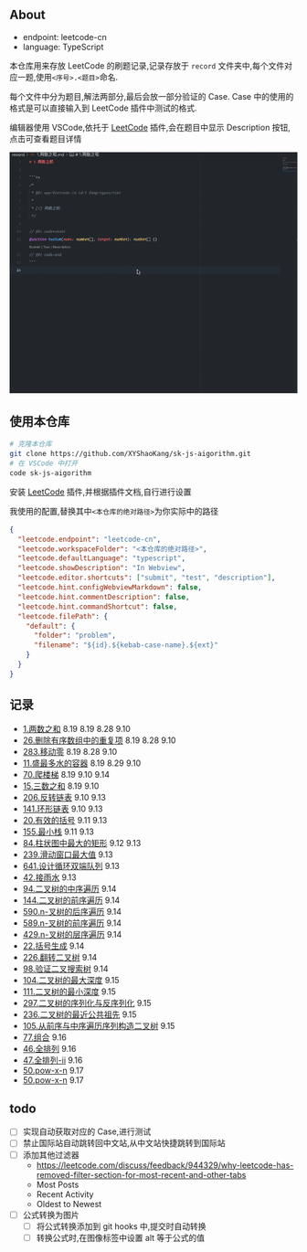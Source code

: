 ## About

- endpoint: leetcode-cn
- language: TypeScript

本仓库用来存放 LeetCode 的刷题记录,记录存放于 `record` 文件夹中,每个文件对应一题,使用`<序号>.<题目>`命名.

每个文件中分为题目,解法两部分,最后会放一部分验证的 Case. Case 中的使用的格式是可以直接输入到 LeetCode 插件中测试的格式.

编辑器使用 VSCode,依托于 [LeetCode](https://marketplace.visualstudio.com/items?itemName=LeetCode.vscode-leetcode) 插件,会在题目中显示 Description 按钮,点击可查看题目详情

![显示描述](assets/show-description-preview.gif)

## 使用本仓库

```sh
# 克隆本仓库
git clone https://github.com/XYShaoKang/sk-js-aigorithm.git
# 在 VSCode 中打开
code sk-js-aigorithm
```

安装 [LeetCode](https://marketplace.visualstudio.com/items?itemName=LeetCode.vscode-leetcode) 插件,并根据插件文档,自行进行设置

我使用的配置,替换其中`<本仓库的绝对路径>`为你实际中的路径

```json
{
  "leetcode.endpoint": "leetcode-cn",
  "leetcode.workspaceFolder": "<本仓库的绝对路径>",
  "leetcode.defaultLanguage": "typescript",
  "leetcode.showDescription": "In Webview",
  "leetcode.editor.shortcuts": ["submit", "test", "description"],
  "leetcode.hint.configWebviewMarkdown": false,
  "leetcode.hint.commentDescription": false,
  "leetcode.hint.commandShortcut": false,
  "leetcode.filePath": {
    "default": {
      "folder": "problem",
      "filename": "${id}.${kebab-case-name}.${ext}"
    }
  }
}
```

## 记录

- [1.两数之和](./record/1.两数之和.md) 8.19 8.19 8.28 9.10
- [26.删除有序数组中的重复项](./record/26.删除有序数组中的重复项.md) 8.19 8.28 9.10
- [283.移动零](./record/283.移动零.md) 8.19 8.28 9.10
- [11.盛最多水的容器](./record/11.盛最多水的容器.md) 8.19 8.29 9.10
- [70.爬楼梯](./record/70.爬楼梯.md) 8.19 9.10 9.14
- [15.三数之和](./record/15.三数之和.md) 8.19 9.10
- [206.反转链表](./record/206.反转链表.md) 9.10 9.13
- [141.环形链表](./record/141.环形链表.md) 9.10 9.13
- [20.有效的括号](./record/20.有效的括号.md) 9.11 9.13
- [155.最小栈](./record/155.最小栈.md) 9.11 9.13
- [84.柱状图中最大的矩形](./record/84.柱状图中最大的矩形.md) 9.12 9.13
- [239.滑动窗口最大值](./record/239.滑动窗口最大值.md) 9.13
- [641.设计循环双端队列](./record/641.设计循环双端队列.md) 9.13
- [42.接雨水](./record/42.接雨水.md) 9.13
- [94.二叉树的中序遍历](./record/94.二叉树的中序遍历.md) 9.14
- [144.二叉树的前序遍历](./record/144.二叉树的前序遍历.md) 9.14
- [590.n-叉树的后序遍历](./record/590.n-叉树的后序遍历.md) 9.14
- [589.n-叉树的前序遍历](./record/589.n-叉树的前序遍历.md) 9.14
- [429.n-叉树的层序遍历](./record/429.n-叉树的层序遍历.md) 9.14
- [22.括号生成](./record/22.括号生成.md) 9.14
- [226.翻转二叉树](./record/226.翻转二叉树.md) 9.14
- [98.验证二叉搜索树](./record/98.验证二叉搜索树.md) 9.14
- [104.二叉树的最大深度](./record/104.二叉树的最大深度.md) 9.15
- [111.二叉树的最小深度](./record/111.二叉树的最小深度.md) 9.15
- [297.二叉树的序列化与反序列化](./record/297.二叉树的序列化与反序列化.md) 9.15
- [236.二叉树的最近公共祖先](./record/236.二叉树的最近公共祖先.md) 9.15
- [105.从前序与中序遍历序列构造二叉树](./record/105.从前序与中序遍历序列构造二叉树.md) 9.15
- [77.组合](./record/77.组合.md) 9.16
- [46.全排列](./record/46.全排列.md) 9.16
- [47.全排列-ii](./record/47.全排列-ii.md) 9.16
- [50.pow-x-n](./record/50.pow-x-n.md) 9.17
- [50.pow-x-n](./record/50.pow-x-n.md) 9.17

## todo

- [ ] 实现自动获取对应的 Case,进行测试
- [ ] 禁止国际站自动跳转回中文站,从中文站快捷跳转到国际站
- [ ] 添加其他过滤器
  - https://leetcode.com/discuss/feedback/944329/why-leetcode-has-removed-filter-section-for-most-recent-and-other-tabs
  - Most Posts
  - Recent Activity
  - Oldest to Newest
- [ ] 公式转换为图片
  - [ ] 将公式转换添加到 git hooks 中,提交时自动转换
  - [ ] 转换公式时,在图像标签中设置 alt 等于公式的值
